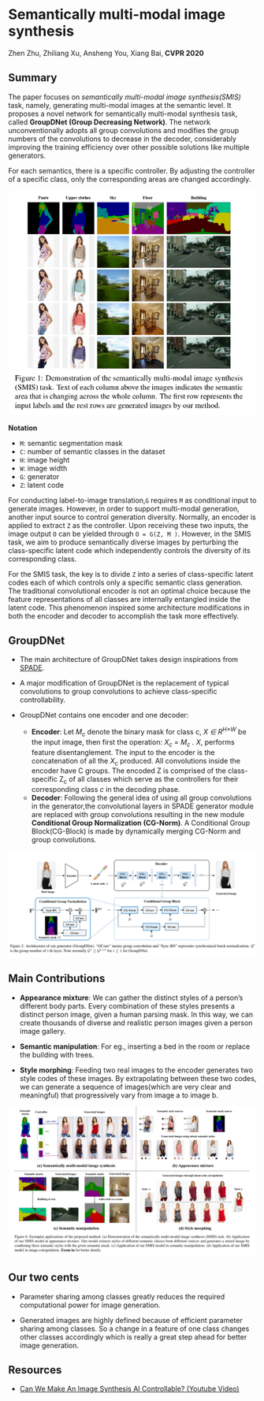 # Semantically multi-modal image synthesis

Zhen Zhu, Zhiliang Xu, Ansheng You, Xiang Bai, **CVPR 2020**

## Summary

The paper focuses on *semantically multi-modal image synthesis(SMIS)* task, namely, generating multi-modal images at the semantic level. It proposes a novel network for semantically multi-modal synthesis task, called **GroupDNet (Group Decreasing Network)**. The network unconventionally adopts all group convolutions and modifies the group numbers of the convolutions to decrease in the decoder, considerably improving the training efficiency over other possible solutions like multiple generators.

For each semantics, there is a specific controller. By adjusting the controller of a specific class, only the corresponding areas are changed accordingly.

<img src='../images/SMIS_task.png'>

**Notation**

- `M`: semantic segmentation mask
- `C`: number of semantic classes in the dataset
- `H`: image height
- `W`: image width
- `G`: generator
- `Z`: latent code

For conducting label-to-image translation,`G` requires `M` as conditional input to generate images. However, in order to support multi-modal generation, another input source to control generation diversity. Normally, an encoder is applied to extract `Z` as the controller. Upon receiving these two inputs, the image output `O` can be yielded through `O = G(Z, M )`. However, in the SMIS task, we aim to produce semantically diverse images by perturbing the class-specific latent code which independently controls the diversity of its corresponding class.

For the SMIS task, the key is to divide `Z` into a series of class-specific latent codes each of which controls only a specific semantic class generation. The traditional convolutional encoder is not an optimal choice because the feature representations of all classes are internally entangled inside the latent code. This phenomenon inspired some architecture modifications in both the encoder and decoder to accomplish the task more effectively.

## GroupDNet 

- The main architecture of GroupDNet takes design inspirations from [SPADE](https://arxiv.org/abs/1903.07291).

- A major modification of GroupDNet is the replacement of typical convolutions to group convolutions to achieve class-specific controllability.

- GroupDNet contains one encoder and one decoder: 
    - **Encoder**: Let *M<sub>c</sub>* denote the binary mask for class c, *X ∈ R<sup>H×W</sup>* be the input image, then first the operation: *X<sub>c</sub> = M<sub>c</sub> . X*, performs feature disentanglement. The input to the encoder is the concatenation of all the *X<sub>c</sub>* produced. All convolutions inside the encoder have C groups. The encoded Z is comprised of the class-specific Z<sub>c</sub> of all classes which serve as the controllers for their corresponding class *c* in the decoding phase.
    - **Decoder**: Following the general idea of using all group convolutions in the generator,the convolutional layers in SPADE generator module are replaced with group convolutions resulting in the new module **Conditional Group Normalization (CG-Norm)**. A Conditional Group Block(CG-Block) is made by dynamically merging CG-Norm and group convolutions.

<img src='../images/GroupDNet.png'>

## Main Contributions

- **Appearance mixture**: We can gather the distinct styles of a person’s different body parts. Every combination of these styles presents a distinct person image, given a human parsing mask. In this way, we can create thousands of diverse and realistic person images given a person image gallery.

- **Semantic manipulation**: For eg., inserting a bed in the room or replace the building with trees.

- **Style morphing**: Feeding two real images to the encoder generates two style codes of these images. By extrapolating between these two codes, we can generate a sequence of images(which are very clear and meaningful) that progressively vary from image a to image b.

<img src='../images/SMIS_contributions.png'>

## Our two cents

- Parameter sharing among classes greatly reduces the required computational power for image generation.

- Generated images are highly defined because of efficient parameter sharing among classes. So a change in a feature of one class changes other classes accordingly which is really a great step ahead for better image generation. 

## Resources

- [Can We Make An Image Synthesis AI Controllable? (Youtube Video)](https://youtu.be/qk4cz0B5kK0)
